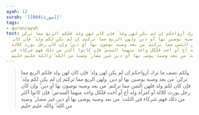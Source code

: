 ```yaml
---
ayah: 12
surah: '[[004|سورة]]'
tags:
- quran/ayah
text: ولكم نصف ما ترك أزواجكم إن لم يكن لهن ولد ۚ فإن كان لهن ولد فلكم الربع مما تركن
  ۚ من بعد وصية يوصين بها أو دين ۚ ولهن الربع مما تركتم إن لم يكن لكم ولد ۚ فإن كان
  لكم ولد فلهن الثمن مما تركتم ۚ من بعد وصية توصون بها أو دين ۗ وإن كان رجل يورث كلالة
  أو امرأة وله أخ أو أخت فلكل واحد منهما السدس ۚ فإن كانوا أكثر من ذلك فهم شركاء في
  الثلث ۚ من بعد وصية يوصى بها أو دين غير مضار ۚ وصية من الله ۗ والله عليم حليم
---
```

> ولكم نصف ما ترك أزواجكم إن لم يكن لهن ولد ۚ فإن كان لهن ولد فلكم الربع مما تركن ۚ من بعد وصية يوصين بها أو دين ۚ ولهن الربع مما تركتم إن لم يكن لكم ولد ۚ فإن كان لكم ولد فلهن الثمن مما تركتم ۚ من بعد وصية توصون بها أو دين ۗ وإن كان رجل يورث كلالة أو امرأة وله أخ أو أخت فلكل واحد منهما السدس ۚ فإن كانوا أكثر من ذلك فهم شركاء في الثلث ۚ من بعد وصية يوصى بها أو دين غير مضار ۚ وصية من الله ۗ والله عليم حليم
